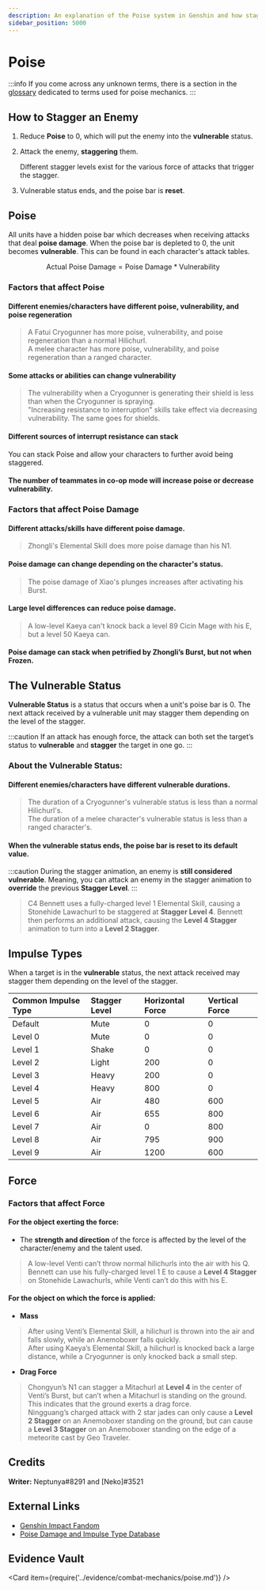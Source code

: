 ```yaml
---
description: An explanation of the Poise system in Genshin and how stagger works.
sidebar_position: 5000
---
```


# Poise

:::info
If you come across any unknown terms, there is a section in the [glossary](../theorycrafting.md#poise) dedicated to terms used for poise mechanics.
:::

## How to Stagger an Enemy

1. Reduce **Poise** to 0, which will put the enemy into the **vulnerable** status.
2. Attack the enemy, **staggering** them.

   Different stagger levels exist for the various force of attacks that trigger the stagger.

3. Vulnerable status ends, and the poise bar is **reset**.

## Poise

All units have a hidden poise bar which decreases when receiving attacks that deal **poise damage**. When the poise bar is depleted to 0, the unit becomes **vulnerable**. This can be found in each character's attack tables.

$$
\text{Actual Poise Damage} = \text{Poise Damage} * \text{Vulnerability}
$$

### Factors that affect Poise

#### Different enemies/characters have different poise, vulnerability, and poise regeneration

> A Fatui Cryogunner has more poise, vulnerability, and poise regeneration than a normal Hilichurl.  
> A melee character has more poise, vulnerability, and poise regeneration than a ranged character.

#### Some attacks or abilities can change vulnerability

> The vulnerability when a Cryogunner is generating their shield is less than when the Cryogunner is spraying.  
> "Increasing resistance to interruption" skills take effect via decreasing vulnerability. The same goes for shields.

#### Different sources of interrupt resistance can stack

You can stack Poise and allow your characters to further avoid being staggered.

#### The number of teammates in co-op mode will increase poise or decrease vulnerability.

### Factors that affect Poise Damage

#### Different attacks/skills have different poise damage.

> Zhongli's Elemental Skill does more poise damage than his N1.

#### Poise damage can change depending on the character's status.

> The poise damage of Xiao's plunges increases after activating his Burst.

#### Large level differences can reduce poise damage.

> A low-level Kaeya can't knock back a level 89 Cicin Mage with his E, but a level 50 Kaeya can.

#### Poise damage can stack when petrified by Zhongli’s Burst, but not when Frozen.

## The Vulnerable Status

**Vulnerable Status** is a status that occurs when a unit's poise bar is 0. The next attack received by a vulnerable unit may stagger them depending on the level of the stagger.

:::caution
If an attack has enough force, the attack can both set the target’s status to **vulnerable** and **stagger** the target in one go.
:::

### About the Vulnerable Status:

#### Different enemies/characters have different vulnerable durations.

> The duration of a Cryogunner's vulnerable status is less than a normal Hilichurl's.  
> The duration of a melee character's vulnerable status is less than a ranged character's.

#### When the vulnerable status ends, the poise bar is reset to its default value.

:::caution
During the stagger animation, an enemy is **still considered vulnerable**. Meaning, you can attack an enemy in the stagger animation to **override** the previous **Stagger Level**.
:::

> C4 Bennett uses a fully-charged level 1 Elemental Skill, causing a Stonehide Lawachurl to be staggered at **Stagger Level 4**. Bennett then performs an additional attack, causing the **Level 4 Stagger** animation to turn into a **Level 2 Stagger**.

## Impulse Types

When a target is in the **vulnerable** status, the next attack received may stagger them depending on the level of the stagger.

| Common Impulse Type | Stagger Level | Horizontal Force | Vertical Force |
| :------------------ | :------------ | :--------------- | :------------- |
| Default             | Mute          | 0                | 0              |
| Level 0             | Mute          | 0                | 0              |
| Level 1             | Shake         | 0                | 0              |
| Level 2             | Light         | 200              | 0              |
| Level 3             | Heavy         | 200              | 0              |
| Level 4             | Heavy         | 800              | 0              |
| Level 5             | Air           | 480              | 600            |
| Level 6             | Air           | 655              | 800            |
| Level 7             | Air           | 0                | 800            |
| Level 8             | Air           | 795              | 900            |
| Level 9             | Air           | 1200             | 600            |

## Force

### Factors that affect Force

#### For the object exerting the force:

* The **strength and direction** of the force is affected by the level of the character/enemy and the talent used.

> A low-level Venti can’t throw normal hilichurls into the air with his Q.  
> Bennett can use his fully-charged level 1 E to cause a **Level 4 Stagger** on Stonehide Lawachurls, while Venti can’t do this with his E.

#### For the object on which the force is applied:

* **Mass**

> After using Venti’s Elemental Skill, a hilichurl is thrown into the air and falls slowly, while an Anemoboxer falls quickly.  
> After using Kaeya’s Elemental Skill, a hilichurl is knocked back a large distance, while a Cryogunner is only knocked back a small step.

* **Drag Force**

> Chongyun’s N1 can stagger a Mitachurl at **Level 4** in the center of Venti’s Burst, but can’t when a Mitachurl is standing on the ground. This indicates that the ground exerts a drag force.  
> Ningguang’s charged attack with 2 star jades can only cause a **Level 2 Stagger** on an Anemoboxer standing on the ground, but can cause a **Level 3 Stagger** on an Anemoboxer standing on the edge of a meteorite cast by Geo Traveler.

## Credits

**Writer:** Neptunya\#8291 and \[Neko\]\#3521

## External Links

* [Genshin Impact Fandom](https://genshin-impact.fandom.com/wiki/Poise)
* [Poise Damage and Impulse Type Database](https://docs.google.com/spreadsheets/d/1kANgUXYaUvh5vv31sGYM28kK6MXtW8rx/edit?usp=sharing&ouid=100059362950298098203&rtpof=true&sd=true)

## Evidence Vault

<Card item={require('../evidence/combat-mechanics/poise.md')} />
